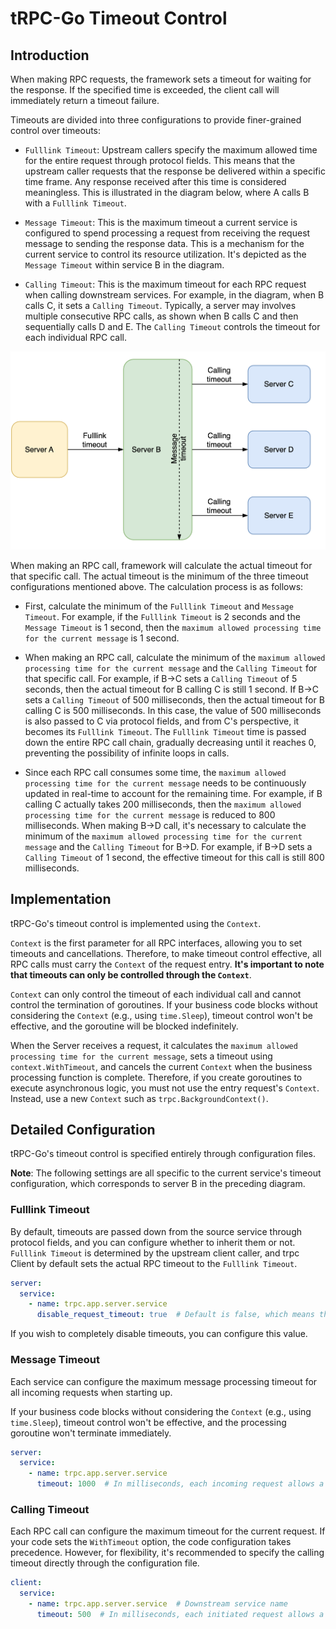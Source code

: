 # tRPC-Go Timeout Control

## Introduction

When making RPC requests, the framework sets a timeout for waiting for the response. If the specified time is exceeded, the client call will immediately return a timeout failure.

Timeouts are divided into three configurations to provide finer-grained control over timeouts:

- `Fulllink Timeout`: Upstream callers specify the maximum allowed time for the entire request through protocol fields. This means that the upstream caller requests that the response be delivered within a specific time frame. Any response received after this time is considered meaningless. This is illustrated in the diagram below, where A calls B with a `Fulllink Timeout`.

- `Message Timeout`: This is the maximum timeout a current service is configured to spend processing a request from receiving the request message to sending the response data. This is a mechanism for the current service to control its resource utilization. It's depicted as the `Message Timeout` within service B in the diagram.

- `Calling Timeout`: This is the maximum timeout for each RPC request when calling downstream services. For example, in the diagram, when B calls C, it sets a `Calling Timeout`. Typically, a server may involves multiple consecutive RPC calls, as shown when B calls C and then sequentially calls D and E. The `Calling Timeout` controls the timeout for each individual RPC call.

![ 'timeout_control.png'](/.resources/user_guide/timeout_control/timeout_control.png)

When making an RPC call, framework will calculate the actual timeout for that specific call. The actual timeout is the minimum of the three timeout configurations mentioned above. The calculation process is as follows:

- First, calculate the minimum of the `Fulllink Timeout` and `Message Timeout`. For example, if the `Fulllink Timeout` is 2 seconds and the `Message Timeout` is 1 second, then the `maximum allowed processing time for the current message` is 1 second.

- When making an RPC call, calculate the minimum of the `maximum allowed processing time for the current message` and the `Calling Timeout` for that specific call. For example, if B->C sets a `Calling Timeout` of 5 seconds, then the actual timeout for B calling C is still 1 second. If B->C sets a `Calling Timeout` of 500 milliseconds, then the actual timeout for B calling C is 500 milliseconds. In this case, the value of 500 milliseconds is also passed to C via protocol fields, and from C's perspective, it becomes its `Fulllink Timeout`. The `Fulllink Timeout` time is passed down the entire RPC call chain, gradually decreasing until it reaches 0, preventing the possibility of infinite loops in calls.

- Since each RPC call consumes some time, the `maximum allowed processing time for the current message` needs to be continuously updated in real-time to account for the remaining time. For example, if B calling C actually takes 200 milliseconds, then the `maximum allowed processing time for the current message` is reduced to 800 milliseconds. When making B->D call, it's necessary to calculate the minimum of the `maximum allowed processing time for the current message` and the `Calling Timeout` for B->D. For example, if B->D sets a `Calling Timeout` of 1 second, the effective timeout for this call is still 800 milliseconds.

## Implementation

tRPC-Go's timeout control is implemented using the `Context`.

`Context` is the first parameter for all RPC interfaces, allowing you to set timeouts and cancellations. Therefore, to make timeout control effective, all RPC calls must carry the `Context` of the request entry. **It's important to note that timeouts can only be controlled through the `Context`**.

`Context` can only control the timeout of each individual call and cannot control the termination of goroutines. If your business code blocks without considering the `Context` (e.g., using `time.Sleep`), timeout control won't be effective, and the goroutine will be blocked indefinitely.

When the Server receives a request, it calculates the `maximum allowed processing time for the current message`, sets a timeout using `context.WithTimeout`, and cancels the current `Context` when the business processing function is complete. Therefore, if you create goroutines to execute asynchronous logic, you must not use the entry request's `Context`. Instead, use a new `Context` such as `trpc.BackgroundContext()`.

## Detailed Configuration

tRPC-Go's timeout control is specified entirely through configuration files.

**Note**: The following settings are all specific to the current service's timeout configuration, which corresponds to server B in the preceding diagram.

### Fulllink Timeout

By default, timeouts are passed down from the source service through protocol fields, and you can configure whether to inherit them or not. `Fulllink Timeout` is determined by the upstream client caller, and trpc Client by default sets the actual RPC timeout to the `Fulllink Timeout`.

```yaml
server:
  service:
    - name: trpc.app.server.service
      disable_request_timeout: true  # Default is false, which means the timeout inherits from the upstream service. Set to true to disable inheriting timeout values passed from the upstream service.
```

If you wish to completely disable timeouts, you can configure this value.

### Message Timeout

Each service can configure the maximum message processing timeout for all incoming requests when starting up.

If your business code blocks without considering the `Context` (e.g., using `time.Sleep`), timeout control won't be effective, and the processing goroutine won't terminate immediately.

```yaml
server:
  service:
    - name: trpc.app.server.service
      timeout: 1000  # In milliseconds, each incoming request allows a maximum execution time of 1000ms. Be mindful of distributing timeout times for all serial RPC calls within the current request. Default is 0, indicating no timeout is set.
```

### Calling Timeout

Each RPC call can configure the maximum timeout for the current request. If your code sets the `WithTimeout` option, the code configuration takes precedence. However, for flexibility, it's recommended to specify the calling timeout directly through the configuration file.

```yaml
client:
  service:
    - name: trpc.app.server.service  # Downstream service name
      timeout: 500  # In milliseconds, each initiated request allows a maximum timeout of 500ms. Default is 0, indicating no timeout is set, meaning it will wait indefinitely.
```